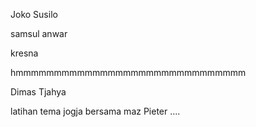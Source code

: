 Joko Susilo

samsul anwar

kresna

hmmmmmmmmmmmmmmmmmmmmmmmmmmmmmm

Dimas Tjahya 

latihan tema jogja bersama maz Pieter ....


